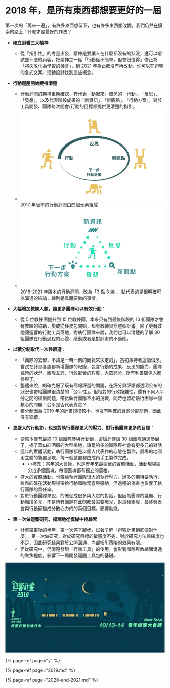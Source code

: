 # 2018 年，是所有東西都想要更好的一屆

第一次的「再來一遍」，有許多東西想留下，也有許多東西想改變，我們仍然在摸索的路上：什麼才是最好的作法？

* **確立迴響三大精神**
  * 從「指引性」的考量出發，精神是要讓人在什麼都沒有的狀況，還可以嚐試些什麼的內容，把精神之一從「行動從不簡單，但會很值得」修正為「將失敗化為學習的機會」，到 2021 年為止都沒有再改動，你可以在迴響的各式文案、活動設計找到這些概念。
* **行動迴圈開始變得清楚**
  * 行動迴圈的架構重新確認，有代表「動起來」概念的「行動」、「反思」、「發想」，以及代表階段成果的「新資訊」、「新觀點」、「行動方案」，對於工具開發、團隊每次開會/行動的目標都提供更清楚的指引。
  * ![](../../.gitbook/assets/jie-tu-20210624-15.48.17.png)  2017 年版本的行動迴圈由四個元素組成
  *   ![](../../.gitbook/assets/action-loop-ee2b8cd4319f1a27b70825081ded77d9.svg)2018-2021 年版本的行動迴圈，改為「3 點 3 線」，點代表的是很明確可以溝通的結論，線則是具體要做的事情。  
* **大幅增加教練人數，讓更多團隊可以有效行動**：

  * 從 5 位教練團提升到 15 位教練團，本來只有到最後階段的 10 組團隊才會有教練的協助，變成從任務包開始，都有教練貫穿整個計畫。除了更有效地讓迴響的行動工具落地，對執行團隊來說，我們也可以清楚的了解 30 組團隊在行動過程的心聲、感動或者是對計畫的不適應。

* **以積分制取代一次性篩選**：

  *  「團隊的去留，不該是一時一刻的簡報來決定的」，當初秉持著這個信念，嘗試在計畫各處都新增團隊的紀錄，包含行動的成果、反思的能力、團隊經營的狀況、團隊互評、行政配合的程度、大眾評分...所有利害關係人都參與了。
  * 整體來說，的確克服了既有簡報評選的問題，在評分與評語都透明公布的狀況也帶給團隊很清楚的「公平性」。但相對的行政複雜性，還有不同人平分之間的權重問題，帶給執行團隊不小的挑戰，同時也留給執行團隊一個核心的問題：公平是否代表真實？
  * 積分制因為 2019 年的計畫規模較小，也沒有明確的資源分配問題，因此沒有延續。

* **更盛大的行動節，也是對執行團隊更大的壓力、對行動團隊更多的目標**：

  * 從原本僅有最終 10 組團隊參與行動節，這屆迴響讓 30 組團隊通通參展了，找了華山紅酒廠的大型場地，讓足夠多的團隊與社會有更多元的對話
  * 這年的實體活動，執行團隊都是以個人代表作的心態在製作，展場的地圖用立體的裝置呈現，每一個裝置都由成員手工製作完成。
    * 小補充：當年的大會師，也是歷年來最豪華的實體活動，活動現場區分成多個區塊，每個區塊都有獨立的風格。
  * 盛大的實體活動，也帶給執行團隊很大的執行壓力，過多的期待要執行，雖然的確在活動現場帶給行動團隊驚喜與感動，但過程的傷害也影響了執行團隊的留任率。
  * 對於行動團隊來說，的確促成很多與大眾的對話，但因為團隊的議題、行動階段多元，不是所有團隊在此刻都最需要曝光，對這種團隊，最終發表會與行動節變成分散心力的的兩個目標，影響動能。

* **第一次做迴響研究，模糊地從模糊中找線索**
  * 計畫結束後的半年，第一次停下腳步，試著了解「迴響計畫到底做對什麼」，第一次做研究，對於研究目標的敏感度不夠、對於研究方法熟練度也不足，因此研究結果對於公開溝通、內部指引策略的效果有限。
  * 但從研究中，仍清楚發現「行動工具」的使用，會影響團隊與教練間溝通的聚焦程度，影響下一屆開發迴圈工具包的基礎。

![2018 &#x5E74;&#x7684;&#x7C89;&#x5C08; Cover Photo](../../.gitbook/assets/image.png)

{% page-ref page="./" %}

{% page-ref page="2019.md" %}

{% page-ref page="2020-and-2021.md" %}



### 

